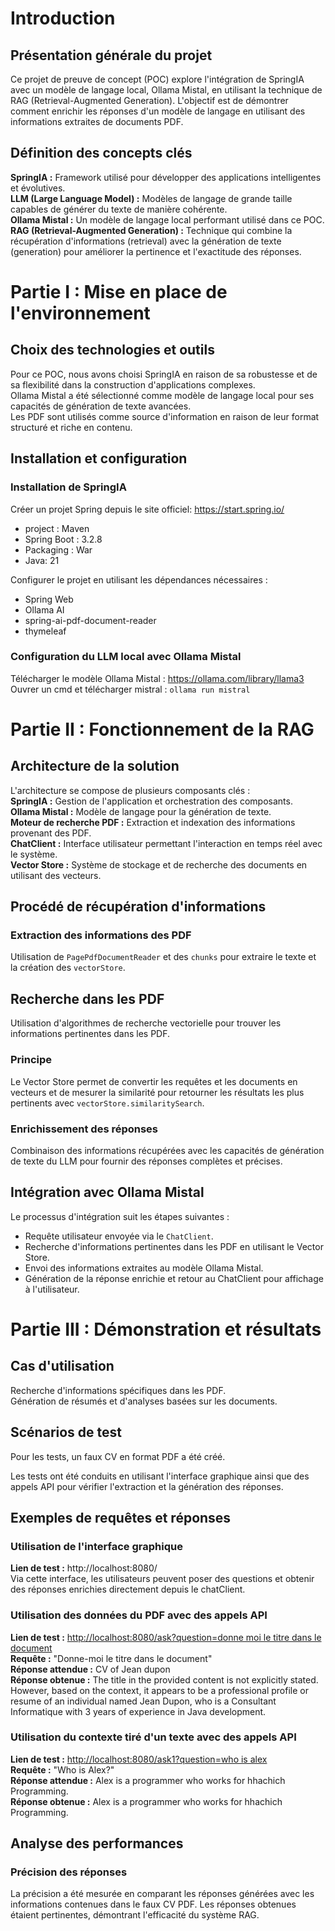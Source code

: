 # Introduction

## Présentation générale du projet

Ce projet de preuve de concept (POC) explore l'intégration de SpringIA avec un modèle de langage local, Ollama Mistal, en utilisant la technique de RAG (Retrieval-Augmented Generation). L'objectif est de démontrer comment enrichir les réponses d'un modèle de langage en utilisant des informations extraites de documents PDF.

## Définition des concepts clés

**SpringIA :** Framework utilisé pour développer des applications intelligentes et évolutives.  
**LLM (Large Language Model) :** Modèles de langage de grande taille capables de générer du texte de manière cohérente.  
**Ollama Mistal :** Un modèle de langage local performant utilisé dans ce POC.  
**RAG (Retrieval-Augmented Generation) :** Technique qui combine la récupération d'informations (retrieval) avec la génération de texte (generation) pour améliorer la pertinence et l'exactitude des réponses.

# Partie I : Mise en place de l'environnement

## Choix des technologies et outils

Pour ce POC, nous avons choisi SpringIA en raison de sa robustesse et de sa flexibilité dans la construction d'applications complexes.  
Ollama Mistal a été sélectionné comme modèle de langage local pour ses capacités de génération de texte avancées.  
Les PDF sont utilisés comme source d'information en raison de leur format structuré et riche en contenu.

## Installation et configuration

### Installation de SpringIA

Créer un projet Spring depuis le site officiel: https://start.spring.io/

- project : Maven
- Spring Boot : 3.2.8
- Packaging : War
- Java: 21

Configurer le projet en utilisant les dépendances nécessaires :

- Spring Web
- Ollama AI
- spring-ai-pdf-document-reader
- thymeleaf

### Configuration du LLM local avec Ollama Mistal

Télécharger le modèle Ollama Mistal : https://ollama.com/library/llama3  
Ouvrer un cmd et télécharger mistral : `ollama run mistral`

# Partie II : Fonctionnement de la RAG

## Architecture de la solution

L'architecture se compose de plusieurs composants clés :  
**SpringIA :** Gestion de l'application et orchestration des composants.  
**Ollama Mistal :** Modèle de langage pour la génération de texte.  
**Moteur de recherche PDF :** Extraction et indexation des informations provenant des PDF.  
**ChatClient :** Interface utilisateur permettant l'interaction en temps réel avec le système.  
**Vector Store :** Système de stockage et de recherche des documents en utilisant des vecteurs.

## Procédé de récupération d'informations

### Extraction des informations des PDF

Utilisation de `PagePdfDocumentReader` et des `chunks` pour extraire le texte et la création des `vectorStore`.

## Recherche dans les PDF

Utilisation d'algorithmes de recherche vectorielle pour trouver les informations pertinentes dans les PDF.

### Principe

Le Vector Store permet de convertir les requêtes et les documents en vecteurs et de mesurer la similarité pour retourner les résultats les plus pertinents avec `vectorStore.similaritySearch`.

### Enrichissement des réponses

Combinaison des informations récupérées avec les capacités de génération de texte du LLM pour fournir des réponses complètes et précises.

## Intégration avec Ollama Mistal

Le processus d'intégration suit les étapes suivantes :

- Requête utilisateur envoyée via le `ChatClient`.
- Recherche d'informations pertinentes dans les PDF en utilisant le Vector Store.
- Envoi des informations extraites au modèle Ollama Mistal.
- Génération de la réponse enrichie et retour au ChatClient pour affichage à l'utilisateur.

# Partie III : Démonstration et résultats

## Cas d'utilisation

Recherche d'informations spécifiques dans les PDF.  
Génération de résumés et d'analyses basées sur les documents.

## Scénarios de test

Pour les tests, un faux CV en format PDF a été créé.

Les tests ont été conduits en utilisant l'interface graphique ainsi que des appels API pour vérifier l'extraction et la génération des réponses.

## Exemples de requêtes et réponses

### Utilisation de l'interface graphique

**Lien de test :** http://localhost:8080/  
Via cette interface, les utilisateurs peuvent poser des questions et obtenir des réponses enrichies directement depuis le chatClient.

### Utilisation des données du PDF avec des appels API

**Lien de test :** [http://localhost:8080/ask?question=donne moi le titre dans le document](http://localhost:8080/ask?question=donne%20moi%20le%20titre%20dans%20le%20document)  
**Requête :** "Donne-moi le titre dans le document"  
**Réponse attendue :** CV of Jean dupon  
**Réponse obtenue :** The title in the provided content is not explicitly stated. However, based on the context, it appears to be a professional profile or resume of an individual named Jean Dupon, who is a Consultant Informatique with 3 years of experience in Java development.

### Utilisation du contexte tiré d'un texte avec des appels API

**Lien de test :** [http://localhost:8080/ask1?question=who is alex](http://localhost:8080/ask1?question=who%20is%20alex)  
**Requête :** "Who is Alex?"  
**Réponse attendue :** Alex is a programmer who works for hhachich Programming.  
**Réponse obtenue :** Alex is a programmer who works for hhachich Programming.

## Analyse des performances

### Précision des réponses

La précision a été mesurée en comparant les réponses générées avec les informations contenues dans le faux CV PDF. Les réponses obtenues étaient pertinentes, démontrant l'efficacité du système RAG.
